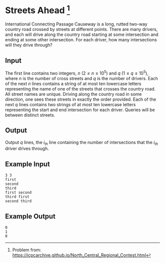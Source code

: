 # Streets Ahead [^streets-ahead]

International Connecting Passage Causeway is a long, rutted two-way country road crossed by streets at different points.
There are many drivers, and each will drive along the country road starting at some intersection and ending at some other intersection. 
For each driver, how many intersections will they drive through?

## Input

The first line contains two integers, $n$ $(2 ≤ n ≤ 10^5)$ and $q$ $(1 ≤ q ≤ 10^5)$, where $n$ is the number
of cross streets and $q$ is the number of drivers. Each of the next $n$ lines contains a string of at most ten lowercase letters 
representing the name of one of the streets that crosses the country road. All street names are unique. Driving along the country 
road in some direction, one sees these streets in exactly the order provided. Each of the next $q$ lines contains two strings of 
at most ten lowercase letters representing the start and end intersection for each driver. Queries will be between distinct streets.

## Output

Output $q$ lines, the $i_{th}$ line containing the number of intersections that the $i_{th}$ driver drives through.

## Example Input

    3 3
    first
    second
    third
    first second
    third first
    second third

## Example Output
    0
    1
    0

[^streets-ahead]: Problem from:
    https://icpcarchive.github.io/North_Central_Regional_Contest.html

